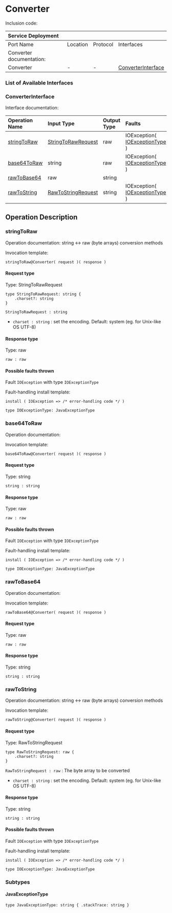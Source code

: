 <!-- markdownlint-disable -->

# Converter

Inclusion code: 

| Service Deployment |  |  |  |
| :--- | :--- | :--- | :--- |
| Port Name | Location | Protocol | Interfaces |
| Converter documentation: |  |  |  |
| Converter | - | - | [ConverterInterface](converter.md#ConverterInterface) |

### List of Available Interfaces

### ConverterInterface <a id="ConverterInterface"></a>

Interface documentation:

| Operation Name | Input Type | Output Type | Faults |
| :--- | :--- | :--- | :--- |
| [stringToRaw](converter.md#stringToRaw) | [StringToRawRequest](converter.md#StringToRawRequest) | raw |  IOException\( [IOExceptionType](converter.md#IOExceptionType) \) |
| [base64ToRaw](converter.md#base64ToRaw) | string | raw |  IOException\( [IOExceptionType](converter.md#IOExceptionType) \) |
| [rawToBase64](converter.md#rawToBase64) | raw | string |  |
| [rawToString](converter.md#rawToString) | [RawToStringRequest](converter.md#RawToStringRequest) | string |  IOException\( [IOExceptionType](converter.md#IOExceptionType) \) |

## Operation Description

### stringToRaw <a id="stringToRaw"></a>

Operation documentation: string &lt;-&gt; raw \(byte arrays\) conversion methods

Invocation template:

```jolie
stringToRaw@Converter( request )( response )
```

#### Request type <a id="StringToRawRequest"></a>

Type: StringToRawRequest

```jolie
type StringToRawRequest: string {
    .charset?: string
}
```

`StringToRawRequest : string`

* `charset : string` : set the encoding. Default: system \(eg. for Unix-like OS UTF-8\)

#### Response type

Type: raw

`raw : raw`

#### Possible faults thrown

Fault `IOException` with type `IOExceptionType`

Fault-handling install template:

```jolie
install ( IOException => /* error-handling code */ )
```

```jolie
type IOExceptionType: JavaExceptionType
```

### base64ToRaw <a id="base64ToRaw"></a>

Operation documentation:

Invocation template:

```jolie
base64ToRaw@Converter( request )( response )
```

#### Request type

Type: string

`string : string`

#### Response type

Type: raw

`raw : raw`

#### Possible faults thrown

Fault `IOException` with type `IOExceptionType`

Fault-handling install template:

```jolie
install ( IOException => /* error-handling code */ )
```

```jolie
type IOExceptionType: JavaExceptionType
```

### rawToBase64 <a id="rawToBase64"></a>

Operation documentation:

Invocation template:

```jolie
rawToBase64@Converter( request )( response )
```

#### Request type

Type: raw

`raw : raw`

#### Response type

Type: string

`string : string`

### rawToString <a id="rawToString"></a>

Operation documentation: string &lt;-&gt; raw \(byte arrays\) conversion methods

Invocation template:

```jolie
rawToString@Converter( request )( response )
```

#### Request type <a id="RawToStringRequest"></a>

Type: RawToStringRequest

```jolie
type RawToStringRequest: raw {
    .charset?: string
}
```

`RawToStringRequest : raw` : The byte array to be converted

* `charset : string` : set the encoding. Default: system \(eg. for Unix-like OS UTF-8\)

#### Response type

Type: string

`string : string`

#### Possible faults thrown

Fault `IOException` with type `IOExceptionType`

Fault-handling install template:

```jolie
install ( IOException => /* error-handling code */ )
```

```jolie
type IOExceptionType: JavaExceptionType
```

### Subtypes

#### JavaExceptionType <a id="JavaExceptionType"></a>

```
type JavaExceptionType: string { .stackTrace: string }
```

